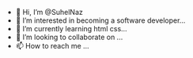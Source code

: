 - 👋 Hi, I’m @SuhelNaz
- 👀 I’m interested in becoming a software developer...
- 🌱 I’m currently learning html css...
- 💞️ I’m looking to collaborate on ...
- 📫 How to reach me ...

<!---
SuhelNaz/SuhelNaz is a ✨ special ✨ repository because its `README.md` (this file) appears on your GitHub profile.
You can click the Preview link to take a look at your changes.
--->
